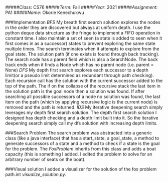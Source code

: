 #####*Class*: CS76
#####*Term*: Fall
#####*Year*: 2021
#####*Assignment*: PA1
#####*Name*: Okorie Kenechukwu

###Implementation
    *BFS*
        My breath first search solution explores the nodes in the order they are discovered but always at uniform depth. I use 
        the python deque data structure as the fringe to implement a FIFO operation in constant time. I also maintain a set of 
        seen (a state is added to seen when it first comes in as a successor) states to prevent exploring the same state multiple
        times. The search terminates when it attempts to explore from the goal state. The solution path (if one exists is found 
        through back tracking). The search node has a parent field which is also a SearchNode. The back track ends when it finds
        a Node which has no parent node (i.e. parent = None)
    *DFS*
        My depth first search explores each successor to a depth limit(or a pseudo limit determined as redundant through path 
        checking). Each recursion call has the solution with the current successor added to the top of the path. 
        The if on the collapse of the recursive stack the last item in the solution path is the goal node then a solution was 
        found. If after searching all possible successors of a node no solution was found, the last item on the path (which
        by applying recursive logic is the current node) is removed and the path is returned.
    *IDS*
        My iterative deepening search simply leverages my depth first search solution. The depth first search solution I designed
        has depth checking and a depth limit built into it. So the iterative deepening search simply call my dfs solution with
        increasing depth limits.

###Search Problem
    The search problem was abstracted into a generic class (like a java interface) that has a start_state, a goal_state,
    a method to generate successors of a state and a method to check if a state is the goal for the problem. The *FoxProblem*
    inherits from this class and adds a boat capacity (this is something I added. I edited the problem to solve for an
    arbitrary number of seats on the boat).

###Visual solution
    I added a visualizer for the solution of the fox problem path.int *visualize_solution.py*.